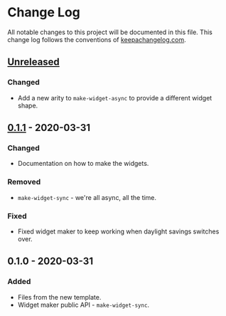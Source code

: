 # Change Log
All notable changes to this project will be documented in this file. This change log follows the conventions of [keepachangelog.com](http://keepachangelog.com/).

## [Unreleased]
### Changed
- Add a new arity to `make-widget-async` to provide a different widget shape.

## [0.1.1] - 2020-03-31
### Changed
- Documentation on how to make the widgets.

### Removed
- `make-widget-sync` - we're all async, all the time.

### Fixed
- Fixed widget maker to keep working when daylight savings switches over.

## 0.1.0 - 2020-03-31
### Added
- Files from the new template.
- Widget maker public API - `make-widget-sync`.

[Unreleased]: https://github.com/your-name/stowaway/compare/0.1.1...HEAD
[0.1.1]: https://github.com/your-name/stowaway/compare/0.1.0...0.1.1
